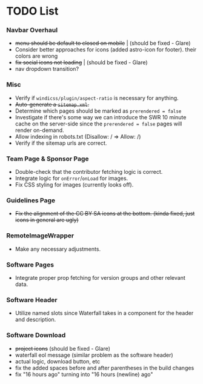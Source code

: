 # TODO List

### Navbar Overhaul

- ~~menu should be default to closed on mobile~~ | (should be fixed - Glare)
- Consider better approaches for icons (added astro-icon for footer). their colors are wrong
- ~~fix social icons not loading~~ | (should be fixed - Glare)
- nav dropdown transition?

### Misc

- Verify if `windicss/plugin/aspect-ratio` is necessary for anything.
- ~~Auto-generate a `sitemap.xml`.~~
- Determine which pages should be marked as `prerendered = false`
- Investigate if there's some way we can introduce the SWR 10 minute cache on the server-side since the `prerendered = false` pages will render on-demand.
- Allow indexing in robots.txt (Disallow: / => Allow: /)
- Verify if the sitemap urls are correct.

### Team Page & Sponsor Page

- Double-check that the contributor fetching logic is correct.
- Integrate logic for `onError`/`onLoad` for images.
- Fix CSS styling for images (currently looks off).

### Guidelines Page

- ~~Fix the alignment of the CC BY SA icons at the bottom. (kinda fixed, just icons in general are ugly)~~

### RemoteImageWrapper

- Make any necessary adjustments.

### Software Pages

- Integrate proper prop fetching for version groups and other relevant data.

### Software Header

- Utilize named slots since Waterfall takes in a component for the header and description.

### Software Download

- ~~project icons~~ (should be fixed - Glare)
- waterfall eol message (similar problem as the software header)
- actual logic, download button, etc
- fix the added spaces before and after parentheses in the build changes
- fix "16 hours ago" turning into "16 hours (newline) ago"

